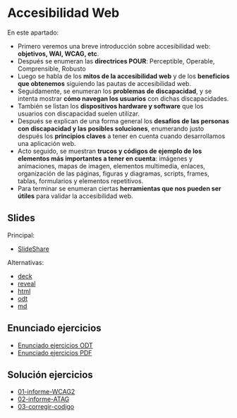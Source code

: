 # Accesibilidad Web

En este apartado:

- Primero veremos una breve introducción sobre accesibilidad web: **objetivos, WAI, WCAG, etc**.
- Después se enumeran las **directrices POUR**: Perceptible, Operable, Comprensible, Robusto
- Luego se habla de los **mitos de la accesibilidad web** y de los **beneficios que obtenemos** siguiendo las pautas de accesibilidad web.
- Seguidamente, se enumeran los **problemas de discapacidad**, y se intenta mostrar **cómo navegan los usuarios** con dichas discapacidades.
- También se listan los **dispositivos hardware y software** que los usuarios con discapacidad suelen utilizar.
- Después se explican de una forma general los **desafíos de las personas con discapacidad y las posibles soluciones**, enumerando justo después los **principios claves** a tener en cuenta cuando desarrollamos una aplicación web.
- Acto seguido, se muestran **trucos y códigos de ejemplo de los elementos más importantes a tener en cuenta**: imágenes y animaciones, mapas de imagen, elementos multimedia, enlaces, organización de las páginas, figuras y diagramas, scripts, frames, tablas, formularios y elementos repetitivos.
- Para terminar se enumeran ciertas **herramientas que nos pueden ser útiles** para validar la accesibilidad web.

## Slides

Principal:

- [SlideShare](http://www.slideshare.net/asanzdiego/accesibilidad-web-38637485)

Alternativas:

- [deck](http://asanzdiego.github.io/curso-interfaces-web-2016/01-accesibilidad/slides/export/accesibilidad-deck-slides.html)
- [reveal](http://asanzdiego.github.io/curso-interfaces-web-2016/01-accesibilidad/slides/export/accesibilidad-reveal-slides.html)
- [html](http://asanzdiego.github.io/curso-interfaces-web-2016/01-accesibilidad/slides/export/accesibilidad.html)
- [odt](http://asanzdiego.github.io/curso-interfaces-web-2016/01-accesibilidad/slides/export/accesibilidad.odt)
- [md](http://asanzdiego.github.io/curso-interfaces-web-2016/01-accesibilidad/slides/md/accesibilidad.md)

## Enunciado ejercicios

- [Enunciado ejercicios ODT](https://github.com/asanzdiego/curso-interfaces-web-2016/blob/master/02-accesibilidad/src/ejercicios-accesibilidad.odt)
- [Enunciado ejercicios PDF](https://github.com/asanzdiego/curso-interfaces-web-2016/blob/master/02-accesibilidad/src/ejercicios-accesibilidad.pdf)

## Solución ejercicios

- [01-informe-WCAG2](https://github.com/asanzdiego/curso-interfaces-web-2016/tree/master/02-accesibilidad/src/01-informe-WCAG2)
- [02-informe-ATAG](https://github.com/asanzdiego/curso-interfaces-web-2016/tree/master/02-accesibilidad/src/02-informe-ATAG)
- [03-corregir-codigo](https://github.com/asanzdiego/curso-interfaces-web-2016/tree/master/02-accesibilidad/src/03-corregir-codigo)
